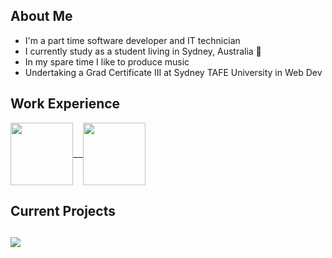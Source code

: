 <!--
<p>
  <h1 align="center">👋 Hi, I'm Joshua Rose.</h1>
</p>
--!>
<p>
  <h2 align="left">About Me</h2>
  <ul>
    <li>I'm a part time software developer and IT technician</li>
    <li>I currently study as a student living in Sydney, Australia 🦘</li>
    <li>In my spare time I like to produce music</li>
    <li>Undertaking a Grad Certificate III at Sydney TAFE University in Web Dev</li> 
  </ul>
</p>

<p>
  <h2 align="left">Work Experience</h2>
  <a href="https://www.bravurasolutions.com/australia/">
    <kbd><img 
      align="center" 
      height="100" 
      src="https://cpp-prod-seek-company-image-uploads.s3.ap-southeast-2.amazonaws.com/814426/logo/657ae531-bcca-11ea-86d1-e52bae5cc086.png"/>
     </kbd>
  </a>
  <a href="https://centelon.com/">
    &nbsp;
    <kbd><img 
      align="center" 
      height="100" 
      src="https://res.cloudinary.com/crunchbase-production/image/upload/c_lpad,f_auto,q_auto:eco,dpr_1/cihaxvnkshd6s5flqmut"/>
    </kbd>
  </a>
</p>

<p>
  <h2 align="left">Current Projects<h2>
</p>
<a href="https://github.com/anuraghazra/github-readme-stats">
  <img 
    align="center" 
    src="https://github-readme-stats.vercel.app/api/pin/?username=JoshuaDanielRose&repo=framework"
  </img>
</a>
<!--
<a href="https://github.com/anuraghazra/convoychat">
  <img 
    align="center" 
    src="https://github-readme-stats.vercel.app/api/pin/?username=JoshuaDanielRose&repo=convoychat"
   </img>
</a>
--!>
